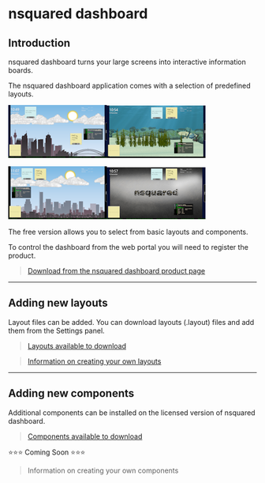 # nsquared dashboard

## Introduction

nsquared dashboard turns your large screens into interactive information boards.

The nsquared dashboard application comes with a selection of predefined layouts.

![nsquared dashboard image](./Docs/images/Sydney.png)![nsquared dashboard image](./Docs/images/Aquarium.png)

![nsquared dashboard image](./Docs/images/Boston.png)![nsquared dashboard image](./Docs/images/Carousel.png)

The free version allows you to select from basic layouts and components.

To control the dashboard from the web portal you will need to register the product.

> [Download from the nsquared dashboard product page](https://nsquared.com.au/products/dashboard)

---

## Adding new layouts

Layout files can be added. You can download layouts (.layout) files and add them from the Settings panel.

> [Layouts available to download](./Docs/Layouts/Index.md)

> [Information on creating your own layouts](./Docs/Layouts/Building%20a%20Layout.md)

---

## Adding new components

Additional components can be installed on the licensed version of nsquared dashboard.

> [Components available to download](./Docs/Components/Index.md)

⭐⭐⭐ Coming Soon ⭐⭐⭐
> Information on creating your own components
